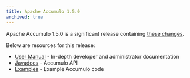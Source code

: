 ```yaml
---
title: Apache Accumulo 1.5.0
archived: true
---
```


Apache Accumulo 1.5.0 is a significant release containing [these changes][changes].

Below are resources for this release:

* [User Manual] - In-depth developer and administrator documentation
* [Javadocs] - Accumulo API
* [Examples] - Example Accumulo code

[changes]: https://github.com/apache/accumulo/blob/1.5.0/CHANGES
[User Manual]: /1.5/accumulo_user_manual.html
[Javadocs]: /1.5/apidocs/
[Examples]: /1.5/examples/
